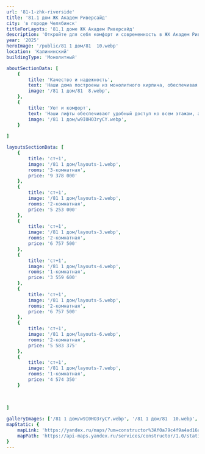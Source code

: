 ```yaml
---
url: '81-1-zhk-riverside'
title: '81.1 дом ЖК Академ Риверсайд'
city: 'в городе Челябинск'
titleForLayots: '81.1 доме ЖК Академ Риверсайд'
description: 'Откройте для себя комфорт и современность в ЖК Академ Риверсайд 81.1 в Челябинске. Панельные апартаменты на 20 этажах, с планировками от студий до 4-комнатных. Уникальные возможности для первых владельцев в III квартале 2025. Забронируйте ваш идеальный дом прямо сейчас и станьте частью центральной части города!'
year: '2025'
heroImage: '/public/81 1 дом/81  10.webp'
location: 'Калининский'
buildingType: 'Монолитный'

aboutSectionData: [
    {
        title: 'Качество и надежность',
        text: 'Наши дома построены из монолитного кирпича, обеспечивая непревзойденную прочность и долговечность. Высота потолков в каждой квартире достигает 2.75 метров, создавая пространство и свободу в вашем доме.',
        image: '/81 1 дом/81  8.webp',
    },
    {
        title: 'Уют и комфорт',
        text: 'Наши лифты обеспечивают удобный доступ ко всем этажам, а просторный комплекс создает атмосферу комфорта и уюта. Вы сможете наслаждаться каждым моментом вашей жизни, проживая в нашем роскошном жилом комплексе.',
        image: '/81 1 дом/w9I0HO3ryCY.webp',
    }
    
]

layoutsSectionData: [
    {
        title: 'ст+1',
        image: '/81 1 дом/layouts-1.webp',
        rooms: '3-комнатная',
        price: '9 378 000'
    },
    {
        title: 'ст+1',
        image: '/81 1 дом/layouts-2.webp',
        rooms: '2-комнатная',
        price: '5 253 000'
    },
    {
        title: 'ст+1',
        image: '/81 1 дом/layouts-3.webp',
        rooms: '2-комнатная',
        price: '6 757 500'
    },
    {
        title: 'ст+1',
        image: '/81 1 дом/layouts-4.webp',
        rooms: '1-комнатная',
        price: '3 559 600'
    },
    {
        title: 'ст+1',
        image: '/81 1 дом/layouts-5.webp',
        rooms: '2-комнатная',
        price: '6 757 500'
    },
    {
        title: 'ст+1',
        image: '/81 1 дом/layouts-6.webp',
        rooms: '2-комнатная',
        price: '5 583 375'
    },
    {
        title: 'ст+1',
        image: '/81 1 дом/layouts-7.webp',
        rooms: '1-комнатная',
        price: '4 574 350'
    }
    
    
    
]

galleryImages: ['/81 1 дом/w9I0HO3ryCY.webp', '/81 1 дом/81  10.webp', '/81 1 дом/81  8.webp']
mapStatic: {
    mapLink: 'https://yandex.ru/maps/?um=constructor%3Af0a79c4f9a4ad16a274b42415a928d35ab83bf34f18c5cd579ecde35225f3cd2&amp;source=constructorStatic',
    mapPath: 'https://api-maps.yandex.ru/services/constructor/1.0/static/?um=constructor%3Af0a79c4f9a4ad16a274b42415a928d35ab83bf34f18c5cd579ecde35225f3cd2&amp;width=600&amp;height=450&amp;lang=ru_RU',
}
---
```

